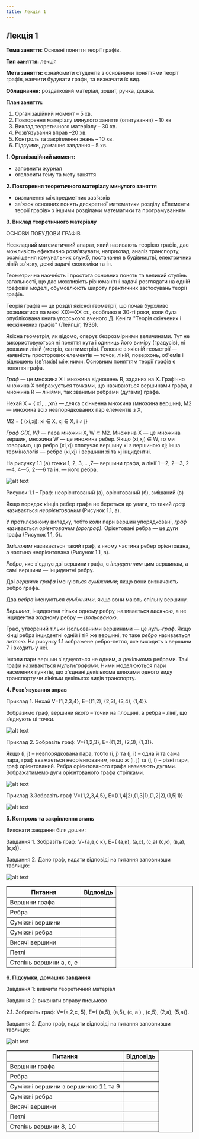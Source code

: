 ```yaml
---
title: Лекція 1
---
```


## Лекція 1

**Тема заняття**: Основні поняття теорії графів.

**Тип заняття:** лекція

**Мета заняття:** ознайомити студентів з основними поняттями теорії графів, навчити будувати графи, та визначати їх  вид.

**Обладнання:**  роздатковий матеріал, зошит, ручка, дошка.

**План заняття:**
1.	Організаційний момент – 5 хв.
2.	Повторення матеріалу минулого заняття (опитування) – 10 хв
3.	Виклад теоретичного матеріалу – 30 хв.
4.	Розв’язування вправ –20 хв.
5.	Контроль та закріплення знань – 10 хв.
6.	Підсумки, домашнє завдання – 5 хв.

**1.	Організаційний момент:**
-	заповнити журнал
-	оголосити тему та мету заняття

**2.	Повторення теоретичного матеріалу минулого заняття**
-	визначення міжпредметних зав’язків
-	зв'язок основних понять дискретної математики розділу  «Елементи теорії графів» з іншими розділами математики та програмуванням

**3.	Виклад теоретичного матеріалу**

ОСНОВИ ПОБУДОВИ ГРАФІВ

Нескладний математичний апарат, який називають теорією графів, дає можливість ефективно розв'язувати, наприклад, аналіз транспорту, розміщення комунальних служб, постачання в будівництві, електричних ліній зв'язку, деякі задачі економіки та ін.

Геометрична наочність і простота основних понять та великий ступінь загальності, що дає можливість різноманітні задачі розглядати на одній графовій моделі, обумовлюють широту практичних застосувань теорії графів.

Теорія графів — це розділ якісної геометрії, що почав бурхливо розвиватися па межі XIX—XX ст., особливо в 30-ті роки, коли була опублікована книга угорського вченого Д. Кеніга "Теорія скінчених і нескінчених графів" (Лейпціг, 1936).

Якісна геометрія, як відомо, оперує безрозмірними величинами. Тут не використовуються ні поняття кута і одиниць його виміру (градусів), ні довжини ліній (метрів, сантиметрів). Головне в якісній геометрії — наявність просторових елементів — точок, ліній, поверхонь, об'ємів і відношень (зв'язків) між ними. Основним поняттям теорії графів є поняття графа.

*Граф* — це множина X і множина відношень R, заданих на X. Графічно множина X зображується точками, що називаються вершинами графа, а множина R — лініями, так званими ребрами (дугами) графа.

Нехай X = { x1,…,xn} — деяка скінченна множина (множина вершин), M2 — множина всіх невпорядкованих пар елементів з X,

M2 = { (xi,xj): xi ∈ X, xj ∈ X, i ≠ j}

 *Граф G(X, W)* — пара множин X, W ⊂ M2. Множина X — це множина вершин, множина W — це множина ребер. Якщо (xi,xj) ∈ W, то ми говоримо, що ребро (xi,xj) сполучає вершину xi з вершиною xj; інша термінологія — ребро (xi,xj) і вершини xi та xj інцидентні.

 На рисунку 1.1 (а) точки 1, 2, 3,... ,7— вершини графа, а лінії 1—2, 2—З, 2—4, 4—5, 2-—6 та ін. — його ребра.

![alt text]({{site.baseurl}}/img/imagesG/image001.png)

Рисунок 1.1 – Граф: неорієнтований (а), орієнтований (б), змішаний (в)

 Якщо порядок кінців ребер графа не береться до уваги, то такий *граф* називається *неорієнтованим* (Рисунок 1.1, а).

У протилежному випадку, тобто коли пари вершин упорядковані, *граф* називається *орієнтованим (орограф)*. Орієнтовані ребра — це дуги графа (Рисунок 1.1, б).

*Змішаним* називається такий граф, в якому частина ребер орієнтована, а частина неорієнтована (Рисунок 1.1, в).

*Ребро*, яке з'єднує дві вершини графа, є *інцидентним* цим вершинам, а самі вершини — інцидентні ребру.

Дві *вершини графа* іменуються *суміжними*; якщо вони визначають ребро графа.

Два *ребра* іменуються *суміжними*, якщо вони мають спільну вершину.

*Вершина*, інцидентна тільки одному ребру, називається *висячою*, а не інцидентна жодному ребру — *ізольованою*.

Граф, утворений тільки ізольованими вершинами — це *нуль-граф*.
Якщо кінці ребра інцидентні одній і тій же вершині, то таке *ребро* називається *петлею*. На рисунку 1.1 зображене ребро-петля, яке виходить з вершини 7 і входить у неї.

Інколи пари вершин з'єднуються не одним, а декількома ребрами. Такі графи називаються *мультиграфами*. Ними моделюються пари населених пунктів, що з'єднані декількома шляхами одного виду транспорту чи лініями декількох видів транспорту.

**4.	Розв’язування вправ**

Приклад 1. Нехай V={1,2,3,4}, E={(1,2), (2,3), (3,4), (1,4)}.  

Зобразимо граф, вершини якого – точки на площині, а ребра – лінії, що з’єднують ці точки.

![alt text]({{site.baseurl}}/img/imagesG/image003.png)

Приклад 2. Зобразіть граф: V={1,2,3}, E={(1,2), (2,3), (1,3)}.

Якщо (i, j) – невпорядкована пара, тобто (i, j) та (j, i) – одна й та сама пара, граф вважається неорієнтованим, якщо ж (i, j) та (j, i) – різні пари, граф орієнтований. Ребра орієнтованого графа називають дугами. Зображатимемо дуги орієнтованого графа стрілками.   

![alt text]({{site.baseurl}}/img/imagesG/image005.png)

Приклад 3.Зобразіть граф V={1,2,3,4,5}, E={(1,4|2),(1,3|1),(1,2|2),(1,5|1)}

![alt text]({{site.baseurl}}/img/imagesG/image007.png)

**5.	Контроль та закріплення знань**

Виконати завдання біля дошки:

Завдання 1. Зобразіть граф: V={а,в,с к}, E={ (а,к), (а,с), (с,а)  (с,к), (в,а), (к,к)}.

Завдання 2. Дано граф,  надати відповіді на питання заповнивши таблицю:

![alt text]({{site.baseurl}}/img/imagesG/image009.png)

<table border="1">
 <tr>
  <th>Питання</th>
  <th>Відповідь</th>
 </tr>
 <tr><td>Вершини графа</td><td> </td></tr>
<tr><td>Ребра</td><td> </td></tr>
<tr><td>Суміжні вершини</td><td> </td></tr>
<tr><td>Суміжні ребра</td><td> </td></tr>
<tr><td>Висячі вершини</td><td> </td></tr>
<tr><td>Петлі</td><td> </td></tr>
<tr><td>Степінь вершини а, с, е</td><td> </td></tr>
</table>

**6.	Підсумки, домашнє завдання**

Завдання 1: вивчити теоретичний матеріал

Завдання 2: виконати вправу письмово

2.1. Зобразіть граф: V={а,2,с, 5}, E={ (а,5), (а,5), (с, а ) , (с,5), (2,а), (5,а)}.

Завдання 2. Дано граф,  надати відповіді на питання заповнивши таблицю:

![alt text]({{site.baseurl}}/img/imagesG/image011.png)

<table border="1">
 <tr>
  <th>Питання</th>
  <th>Відповідь</th>
 </tr>
 <tr><td>Вершини графа</td><td> </td></tr>
<tr><td>Ребра</td><td> </td></tr>
<tr><td>Суміжні вершини з вершиною 11 та 9</td><td> </td></tr>
<tr><td>Суміжні ребра</td><td> </td></tr>
<tr><td>Висячі вершини</td><td> </td></tr>
<tr><td>Петлі</td><td> </td></tr>
<tr><td>Степінь вершини 8, 10</td><td> </td></tr>
</table>

